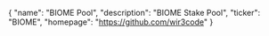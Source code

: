 {
  "name": "BIOME Pool",
  "description": "BIOME Stake Pool",
  "ticker": "BIOME",
  "homepage": "https://github.com/wir3code"
}
